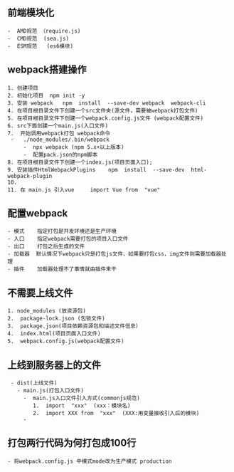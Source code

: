 ##  前端模块化
    -  AMD规范 （require.js)
    -  CMD规范  (sea.js)
    -  ESM规范   (es6模块)
##  webpack搭建操作
    1. 创建项目
    2. 初始化项目  npm init -y
    3. 安装 webpack   npm  install  --save-dev webpack  webpack-cli
    4. 在项目根目录文件下创建一个src文件夹(源文件，需要被webpack打包文件)
    5. 在项目根目录文件下创建一个webpack.config.js文件 (webpack配置文件)
    6. src下面创建一个main.js(入口文件)
    7.  开始调用webpack打包 webpack命令
     -   ./node_modules/.bin/webpack
         -  npx webpack (npm 5.x+以上版本)
         -  配置pack.json的npm脚本
    8. 在项目根目录文件下创建一个index.js(项目页面入口);
    9. 安装插件HtmlWebpackPlugins    npm  install  --save-dev  html-webpack-plugin
    10. 
    11. 在 main.js 引入vue     import Vue from  "vue" 
   

##  配置webpack
    - 模式    指定打包是开发环境还是生产环境
    - 入口    指定webpack需要打包的项目入口文件
    - 出口    打包之后生成的文件
    - 加载器  默认情况下webpack只是打包js文件，如果要打包css，img文件则需要加载器处理
    - 插件    加载器处理不了事情就由插件来干

##  不需要上线文件
    1. node_modules (放资源包)
    2.  package-lock.json (包锁文件)
    3.  package.json(项目依赖资源包和描述文件信息）
    4.  index.html(项目页面入口文件)
    5.  webpack.config.js(webpack配置文件)
##  上线到服务器上的文件 
     - dist(上线文件)
       - main.js(打包入口文件)
         -  main.js入口文件引入方式(commonjs规范)
            1.  import  "xxx"  (xxx：模块名)
            2.  import XXX from  "xxx"  (XXX:用变量接收引入后的模块)
         -   
           
      
##  打包两行代码为何打包成100行
    - 将webpack.config.js 中模式mode改为生产模式 production